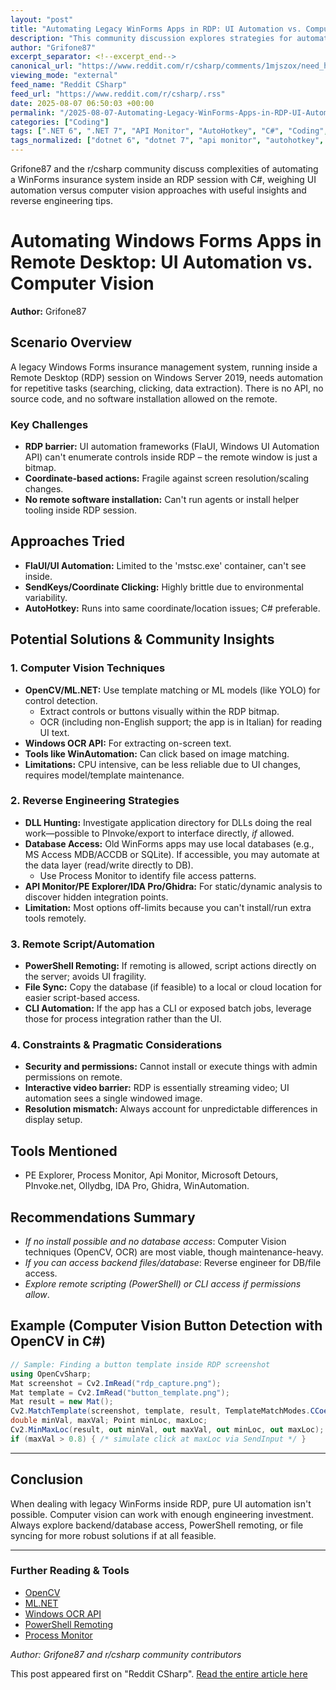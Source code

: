 ```yaml
---
layout: "post"
title: "Automating Legacy WinForms Apps in RDP: UI Automation vs. Computer Vision (C# Solutions)"
description: "This community discussion explores strategies for automating a legacy Windows Forms application running within a Remote Desktop (RDP) session, where standard UI automation tools fail. The thread delves into the trade-offs between computer vision approaches (like OpenCV, ML.NET, and OCR APIs) and classic automation techniques in C#, along with practical advice on database access, reverse engineering, and platform limitations. Alternative ideas such as leveraging PowerShell remoting and file synchronization are considered, alongside hands-on technical tools for Windows automation and reverse engineering."
author: "Grifone87"
excerpt_separator: <!--excerpt_end-->
canonical_url: "https://www.reddit.com/r/csharp/comments/1mjszox/need_help_automating_windows_forms_inside_remote/"
viewing_mode: "external"
feed_name: "Reddit CSharp"
feed_url: "https://www.reddit.com/r/csharp/.rss"
date: 2025-08-07 06:50:03 +00:00
permalink: "/2025-08-07-Automating-Legacy-WinForms-Apps-in-RDP-UI-Automation-vs-Computer-Vision-C-Solutions.html"
categories: ["Coding"]
tags: [".NET 6", ".NET 7", "API Monitor", "AutoHotkey", "C#", "Coding", "Community", "Computer Vision", "Database Access", "FlaUI", "Microsoft Access", "ML.NET", "OCR", "OpenCV", "PE Explorer", "PInvoke", "PowerShell Remoting", "Process Monitor", "RDP Automation", "Remote Desktop", "Reverse Engineering", "SendKeys", "Template Matching", "UI Automation API", "WinAutomation", "Windows Forms", "Windows Server", "YOLO"]
tags_normalized: ["dotnet 6", "dotnet 7", "api monitor", "autohotkey", "csharp", "coding", "community", "computer vision", "database access", "flaui", "microsoft access", "mldotnet", "ocr", "opencv", "pe explorer", "pinvoke", "powershell remoting", "process monitor", "rdp automation", "remote desktop", "reverse engineering", "sendkeys", "template matching", "ui automation api", "winautomation", "windows forms", "windows server", "yolo"]
---
```


Grifone87 and the r/csharp community discuss complexities of automating a WinForms insurance system inside an RDP session with C#, weighing UI automation versus computer vision approaches with useful insights and reverse engineering tips.<!--excerpt_end-->

# Automating Windows Forms Apps in Remote Desktop: UI Automation vs. Computer Vision

**Author:** Grifone87

## Scenario Overview

A legacy Windows Forms insurance management system, running inside a Remote Desktop (RDP) session on Windows Server 2019, needs automation for repetitive tasks (searching, clicking, data extraction). There is no API, no source code, and no software installation allowed on the remote.

### Key Challenges

- **RDP barrier:** UI automation frameworks (FlaUI, Windows UI Automation API) can't enumerate controls inside RDP – the remote window is just a bitmap.
- **Coordinate-based actions:** Fragile against screen resolution/scaling changes.
- **No remote software installation:** Can't run agents or install helper tooling inside RDP session.

## Approaches Tried

- **FlaUI/UI Automation:** Limited to the 'mstsc.exe' container, can't see inside.
- **SendKeys/Coordinate Clicking:** Highly brittle due to environmental variability.
- **AutoHotkey:** Runs into same coordinate/location issues; C# preferable.

## Potential Solutions & Community Insights

### 1. Computer Vision Techniques

- **OpenCV/ML.NET:** Use template matching or ML models (like YOLO) for control detection.
   - Extract controls or buttons visually within the RDP bitmap.
   - OCR (including non-English support; the app is in Italian) for reading UI text.
- **Windows OCR API:** For extracting on-screen text.
- **Tools like WinAutomation:** Can click based on image matching.
- **Limitations:** CPU intensive, can be less reliable due to UI changes, requires model/template maintenance.

### 2. Reverse Engineering Strategies

- **DLL Hunting:** Investigate application directory for DLLs doing the real work—possible to PInvoke/export to interface directly, *if* allowed.
- **Database Access:** Old WinForms apps may use local databases (e.g., MS Access MDB/ACCDB or SQLite). If accessible, you may automate at the data layer (read/write directly to DB).
   - Use Process Monitor to identify file access patterns.
- **API Monitor/PE Explorer/IDA Pro/Ghidra:** For static/dynamic analysis to discover hidden integration points.
- **Limitation:** Most options off-limits because you can't install/run extra tools remotely.

### 3. Remote Script/Automation

- **PowerShell Remoting:** If remoting is allowed, script actions directly on the server; avoids UI fragility.
- **File Sync:** Copy the database (if feasible) to a local or cloud location for easier script-based access.
- **CLI Automation:** If the app has a CLI or exposed batch jobs, leverage those for process integration rather than the UI.

### 4. Constraints & Pragmatic Considerations

- **Security and permissions:** Cannot install or execute things with admin permissions on remote.
- **Interactive video barrier:** RDP is essentially streaming video; UI automation sees a single windowed image.
- **Resolution mismatch:** Always account for unpredictable differences in display setup.

## Tools Mentioned

- PE Explorer, Process Monitor, Api Monitor, Microsoft Detours, PInvoke.net, Ollydbg, IDA Pro, Ghidra, WinAutomation.

## Recommendations Summary

- *If no install possible and no database access*: Computer Vision techniques (OpenCV, OCR) are most viable, though maintenance-heavy.
- *If you can access backend files/database*: Reverse engineer for DB/file access.
- *Explore remote scripting (PowerShell) or CLI access if permissions allow*.

## Example (Computer Vision Button Detection with OpenCV in C#)

```csharp
// Sample: Finding a button template inside RDP screenshot
using OpenCvSharp;
Mat screenshot = Cv2.ImRead("rdp_capture.png");
Mat template = Cv2.ImRead("button_template.png");
Mat result = new Mat();
Cv2.MatchTemplate(screenshot, template, result, TemplateMatchModes.CCoeffNormed);
double minVal, maxVal; Point minLoc, maxLoc;
Cv2.MinMaxLoc(result, out minVal, out maxVal, out minLoc, out maxLoc);
if (maxVal > 0.8) { /* simulate click at maxLoc via SendInput */ }
```

---

## Conclusion

When dealing with legacy WinForms inside RDP, pure UI automation isn't possible. Computer vision can work with enough engineering investment. Always explore backend/database access, PowerShell remoting, or file syncing for more robust solutions if at all feasible.

---

### Further Reading & Tools

- [OpenCV](https://opencv.org/)
- [ML.NET](https://dotnet.microsoft.com/en-us/apps/machinelearning-ai/ml-dotnet)
- [Windows OCR API](https://learn.microsoft.com/en-us/windows/uwp/input-and-devices/optical-character-recognition)
- [PowerShell Remoting](https://learn.microsoft.com/en-us/powershell/scripting/learn/remoting)
- [Process Monitor](https://learn.microsoft.com/en-us/sysinternals/downloads/procmon)

*Author: Grifone87 and r/csharp community contributors*

This post appeared first on "Reddit CSharp". [Read the entire article here](https://www.reddit.com/r/csharp/comments/1mjszox/need_help_automating_windows_forms_inside_remote/)
